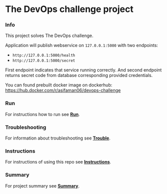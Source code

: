 # The DevOps challenge project

### Info

This project solves The DevOps challenge.

Application will publish webservice on `127.0.0.1:5000` with two endpoints:

* `http://127.0.0.1:5000/health`
* `http://127.0.0.1:5000/secret`

First endpoint indicates that service running correctly. And second endpoint 
returns secret code from database corresponding provided credentials.

You can found prebuilt docker image on dockerhub: 
https://hub.docker.com/r/asifaman06/devops-challenge

### Run

For instructions how to run see **[Run](docs/RUN.md)**.

### Troubleshooting

For information about troubleshooting see **[Trouble](docs/TROUBLE.md)**.

### Instructions

For instructions of using this repo see **[Instructions](docs/INSTRUCTIONS.md)**.

### Summary

For project summary see **[Summary](docs/SUMMARY.md)**.
